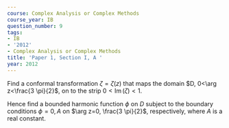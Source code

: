 ```yaml
---
course: Complex Analysis or Complex Methods
course_year: IB
question_number: 9
tags:
- IB
- '2012'
- Complex Analysis or Complex Methods
title: 'Paper 1, Section I, A '
year: 2012
---
```




Find a conformal transformation $\zeta=\zeta(z)$ that maps the domain $D, 0<\arg z<\frac{3 \pi}{2}$, on to the strip $0<\operatorname{Im}(\zeta)<1$.

Hence find a bounded harmonic function $\phi$ on $D$ subject to the boundary conditions $\phi=0, A$ on $\arg z=0, \frac{3 \pi}{2}$, respectively, where $A$ is a real constant.